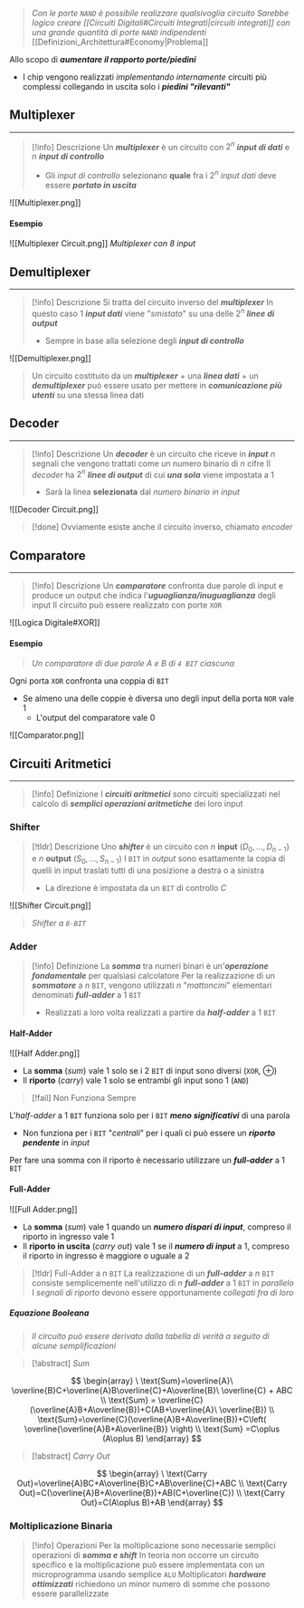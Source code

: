 >*Con le porte `NAND` è possibile realizzare qualsivoglia circuito*
>*Sarebbe logico creare [[Circuiti Digitali#Circuiti Integrati|circuiti integrati]] con una grande quantità di porte `NAND` indipendenti*
>[[Definizioni_Architettura#Economy|Problema]]

Allo scopo di ***aumentare il rapporto porte/piedini***
- I chip vengono realizzati *implementando internamente* circuiti più complessi collegando in uscita solo i ***piedini "rilevanti"***

## Multiplexer
---
>[!info] Descrizione
>Un ***multiplexer*** è un circuito con $2^n$ ***input di dati*** e $n$ ***input di controllo***
>- Gli *input di controllo* selezionano **quale** fra i $2^n$ *input dati* deve essere ***portato in uscita***

![[Multiplexer.png]]
#### Esempio
![[Multiplexer Circuit.png]]
*Multiplexer con $8$ input*

## Demultiplexer
---
>[!info] Descrizione
>Si tratta del circuito inverso del ***multiplexer***
>In questo caso $1$ ***input dati*** viene "*smistato*" su una delle $2^n$ ***linee di output***
>- Sempre in base alla selezione degli ***input di controllo***

![[Demultiplexer.png]]


> Un circuito costituito da un ***multiplexer*** $+$ una ***linea dati*** $+$ un ***demultiplexer***
> può essere usato per mettere in ***comunicazione più utenti*** su una stessa linea dati

## Decoder
---
>[!info] Descrizione
>Un ***decoder*** è un circuito che riceve in ***input*** $n$ segnali che vengono trattati come un numero binario di $n$ cifre
>Il *decoder* ha $2^n$ ***linee di output*** di cui ***una sola*** viene impostata a $1$
>- Sarà la linea **selezionata** dal *numero binario in input*

![[Decoder Circuit.png]]

>[!done] Ovviamente esiste anche il circuito inverso, chiamato *encoder*

## Comparatore
---
>[!info] Descrizione
>Un ***comparatore*** confronta due parole di input e produce un output che indica l'***uguaglianza/inuguaglianza*** degli input
>Il circuito può essere realizzato con porte `XOR`

![[Logica Digitale#XOR]]

#### Esempio
>*Un comparatore di due parole $A$ e $B$ di `4 BIT` ciascuna*

Ogni porta `XOR` confronta una coppia di `BIT`
- Se almeno una delle coppie è diversa uno degli input della porta `NOR` vale $1$
	- L'output del comparatore vale $0$

![[Comparator.png]]

## Circuiti Aritmetici
---
>[!info] Definizione
>I ***circuiti aritmetici*** sono circuiti specializzati nel calcolo di ***semplici operazioni aritmetiche*** dei loro input

### Shifter
>[!tldr] Descrizione
>Uno ***shifter*** è un circuito con $n$ **input** ($D_{0},\dots,D_{n-1}$) e $n$ **output** ($S_{0},\dots,S_{n-1}$)
>I `BIT` in *output* sono esattamente la copia di quelli in input traslati tutti di una posizione a destra o a sinistra
>- La direzione è impostata da un `BIT` di controllo $C$

![[Shifter Circuit.png]]

>*Shifter a `8-BIT`*

### Adder
>[!info] Definizione
>La ***somma*** tra numeri binari è un'***operazione fondamentale*** per qualsiasi calcolatore
>Per la realizzazione di un ***sommatore*** a $n$ `BIT`, vengono utilizzati $n$ "*mattoncini*" elementari denominati ***full-adder*** a $1$ `BIT`
>- Realizzati a loro volta realizzati a partire da ***half-adder*** a $1$ `BIT`

#### Half-Adder
![[Half Adder.png]]

- La **somma** (*sum*) vale $1$ solo se i 2 `BIT` di input sono diversi (`XOR`, $\oplus$)
- Il **riporto** (*carry*) vale $1$ solo se entrambi gli input sono $1$ (`AND`)

>[!fail] Non Funziona Sempre

L'*half-adder* a $1$ `BIT` funziona solo per i `BIT` ***meno significativi*** di una parola
- Non funziona per i `BIT` "*centrali*" per i quali ci può essere un ***riporto pendente*** in *input*

Per fare una somma con il riporto è necessario utilizzare un ***full-adder*** a $1$ `BIT`

#### Full-Adder
![[Full Adder.png]]

- La **somma** (*sum*) vale $1$ quando un ***numero dispari di input***, compreso il riporto in ingresso vale $1$
- Il **riporto in uscita** (*carry out*) vale $1$ se il ***numero di input*** a $1$, compreso il riporto in ingresso è maggiore o uguale a $2$

>[!tldr] Full-Adder a $n$ `BIT`
>La realizzazione di un ***full-adder*** a $n$ `BIT` consiste semplicemente nell'utilizzo di $n$ ***full-adder*** a $1$ `BIT` in *parallelo*
>I *segnali di riporto* devono essere opportunamente *collegati fra di loro*

##### Equazione Booleana
>*Il circuito può essere derivato dalla tabella di verità a seguito di alcune semplificazioni*

>[!abstract] *Sum*

$$
\begin{array}
\ \text{Sum}=\overline{A}\ \overline{B}C+\overline{A}B\overline{C}+A\overline{B}\ \overline{C} + ABC \\
\text{Sum} = \overline{C}(\overline{A}B+A\overline{B})+C(AB+\overline{A}\ \overline{B}) \\
\text{Sum}=\overline{C}(\overline{A}B+A\overline{B})+C\left( \overline{\overline{A}B+A\overline{B}} \right) \\
\text{Sum} =C\oplus (A\oplus B)
\end{array}
$$

>[!abstract] *Carry Out*

$$
\begin{array}
\ \text{Carry Out}=\overline{A}BC+A\overline{B}C+AB\overline{C}+ABC \\
\text{Carry Out}=C(\overline{A}B+A\overline{B})+AB(C+\overline{C}) \\
\text{Carry Out}=C(A\oplus B)+AB
\end{array}
$$


### Moltiplicazione Binaria
>[!info] Operazioni
>Per la moltiplicazione sono necessarie semplici operazioni di ***somma e shift***
>In teoria non occorre un circuito specifico e la moltiplicazione può essere implementata con un microprogramma usando semplice `ALU`
>Moltiplicatori ***hardware ottimizzati*** richiedono un minor numero di somme che possono essere parallelizzate